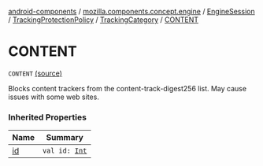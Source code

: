 [android-components](../../../../index.md) / [mozilla.components.concept.engine](../../../index.md) / [EngineSession](../../index.md) / [TrackingProtectionPolicy](../index.md) / [TrackingCategory](index.md) / [CONTENT](./-c-o-n-t-e-n-t.md)

# CONTENT

`CONTENT` [(source)](https://github.com/mozilla-mobile/android-components/blob/master/components/concept/engine/src/main/java/mozilla/components/concept/engine/EngineSession.kt#L236)

Blocks content trackers from the content-track-digest256 list.
May cause issues with some web sites.

### Inherited Properties

| Name | Summary |
|---|---|
| [id](id.md) | `val id: `[`Int`](https://kotlinlang.org/api/latest/jvm/stdlib/kotlin/-int/index.html) |

